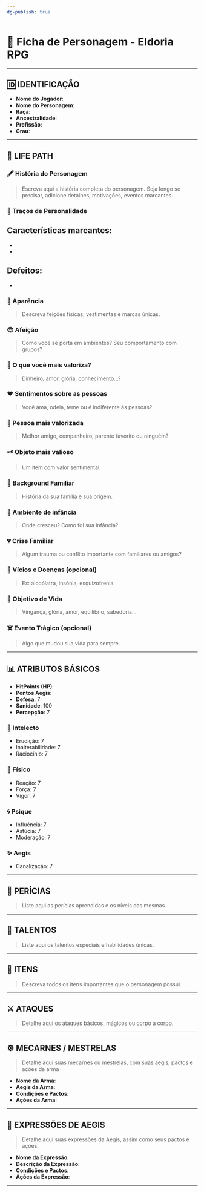 ```yaml
---
dg-publish: true
---
```


# 📜 Ficha de Personagem - Eldoria RPG

---

## 🆔 IDENTIFICAÇÃO

- **Nome do Jogador**:  
- **Nome do Personagem**:  
- **Raça**:  
- **Ancestralidade**:  
- **Profissão**:  
- **Grau**:  

---

## 🧬 LIFE PATH

### 🖋 História do Personagem
> Escreva aqui a história completa do personagem. Seja longo se precisar, adicione detalhes, motivações, eventos marcantes.

### 🧠 Traços de Personalidade
Características marcantes:
  - 
  - 
  - 

Defeitos:
  - 
  - 

### 👤 Aparência
> Descreva feições físicas, vestimentas e marcas únicas.

### 😎 Afeição
> Como você se porta em ambientes? Seu comportamento com grupos?

### 💎 O que você mais valoriza?
> Dinheiro, amor, glória, conhecimento…?

###  ❤️ Sentimentos sobre as pessoas
> Você ama, odeia, teme ou é indiferente às pessoas?

### 👤 Pessoa mais valorizada
> Melhor amigo, companheiro, parente favorito ou ninguém?

### 🗝️ Objeto mais valioso
> Um item com valor sentimental.

### 🧬 Background Familiar
> História da sua família e sua origem.

### 🧒 Ambiente de infância
> Onde cresceu? Como foi sua infância?

### 💔 Crise Familiar
> Algum trauma ou conflito importante com familiares ou amigos?

### 🍷 Vícios e Doenças (opcional)
> Ex: alcoólatra, insônia, esquizofrenia.

### 🏹 Objetivo de Vida
> Vingança, glória, amor, equilíbrio, sabedoria…

### ☠️ Evento Trágico (opcional)
> Algo que mudou sua vida para sempre.

---

## 📊 ATRIBUTOS BÁSICOS

- **HitPoints (HP)**:  
- **Pontos Aegis**:  
- **Defesa**: 7  
- **Sanidade**: 100  
- **Percepção**: 7  

### 🧠 Intelecto
- Erudição: 7  
- Inalterabilidade: 7  
- Raciocínio: 7  

### 💪 Físico
- Reação: 7  
- Força: 7  
- Vigor: 7  

### 🌀 Psique
- Influência: 7  
- Astúcia: 7  
- Moderação: 7  

### ✨ Aegis
- Canalização: 7  

---

## 🎯 PERÍCIAS
> Liste aqui as perícias aprendidas e os níveis das mesmas 

---

## 🧬 TALENTOS
> Liste aqui os talentos especiais e habilidades únicas.

---

## 🎒 ITENS
> Descreva todos os itens importantes que o personagem possui.

---

## ⚔️ ATAQUES
> Detalhe aqui os ataques básicos, mágicos ou corpo a corpo.

---

## ⚙️ MECARNES / MESTRELAS
> Detalhe aqui suas mecarnes ou mestrelas, com suas aegis, pactos e ações da arma 
- **Nome da Arma**:  
- **Aegis da Arma**:  
- **Condições e Pactos**:  
- **Ações da Arma**:  

---

## 🌌 EXPRESSÕES DE AEGIS
> Detalhe aqui suas expressões da Aegis, assim como seus pactos e ações. 
- **Nome da Expressão**:  
- **Descrição da Expressão**:  
- **Condições e Pactos**:  
- **Ações da Expressão**:  

---
